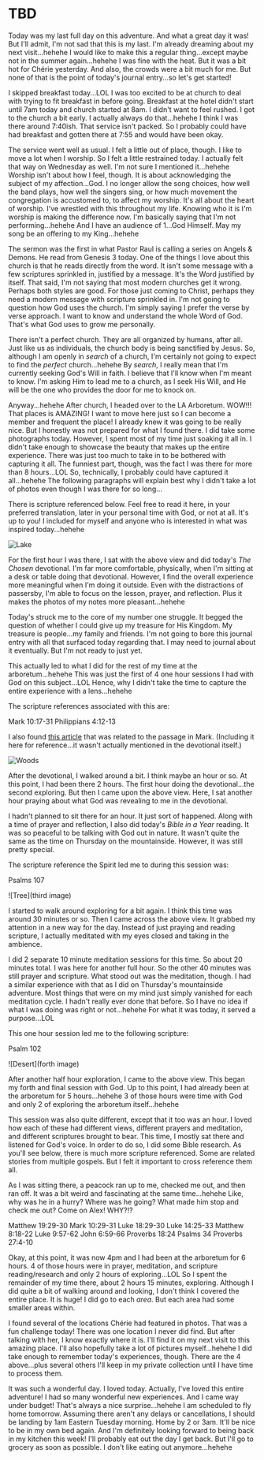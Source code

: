 # TBD

Today was my last full day on this adventure. And what a great day it was! But I'll admit, I'm not sad that this is my last. I'm already dreaming about my next visit...hehehe I would like to make this a regular thing...except maybe not in the summer again...hehehe I was fine with the heat. But it was a bit hot for Chérie yesterday. And also, the crowds were a bit much for me. But none of that is the point of today's journal entry...so let's get started!

I skipped breakfast today...LOL I was too excited to be at church to deal with trying to fit breakfast in before going. Breakfast at the hotel didn't start until 7am today and church started at 8am. I didn't want to feel rushed. I got to the church a bit early. I actually always do that...hehehe I think I was there around 7:40ish. That service isn't packed. So I probably could have had breakfast and gotten there at 7:55 and would have been okay.

The service went well as usual. I felt a little out of place, though. I like to move a lot when I worship. So I felt a little restrained today. I actually felt that way on Wednesday as well. I'm not sure I mentioned it...hehehe Worship isn't about how I feel, though. It is about acknowledging the subject of my affection...God. I no longer allow the song choices, how well the band plays, how well the singers sing, or how much movement the congregation is accustomed to, to affect my worship. It's all about the heart of worship. I've wrestled with this throughout my life. Knowing who it is I'm worship is making the difference now. I'm basically saying that I'm not performing...hehehe And I have an audience of 1...God Himself. May my song be an offering to my King...hehehe

The sermon was the first in what Pastor Raul is calling a series on Angels & Demons. He read from Genesis 3 today. One of the things I love about this church is that he reads directly from the word. It isn't some message with a few scriptures sprinkled in, justified by a message. It's the Word justified by itself. That said, I'm not saying that most modern churches get it wrong. Perhaps both styles are good. For those just coming to Christ, perhaps they need a modern message with scripture sprinkled in. I'm not going to question how God uses the church. I'm simply saying I prefer the verse by verse approach. I want to know and understand the whole Word of God. That's what God uses to grow me personally.

There isn't a perfect church. They are all organized by humans, after all. Just like us as individuals, the church body is being sanctified by Jesus. So, although I am openly in *search* of a church, I'm certainly not going to expect to find the *perfect* church...hehehe By *search*, I really mean that I'm currently seeking God's Will in faith. I believe that I'll know when I'm meant to know. I'm asking Him to lead me to a church, as I seek His Will, and He will be the one who provides the door for me to knock on.

Anyway...hehehe After church, I headed over to the LA Arboretum. WOW!!! That places is AMAZING! I want to move here just so I can become a member and frequent the place! I already knew it was going to be really nice. But I honestly was not prepared for what I found there. I did take some photographs today. However, I spent most of my time just soaking it all in. I didn't take enough to showcase the beauty that makes up the entire experience. There was just too much to take in to be bothered with capturing it all. The funniest part, though, was the fact I was there for more than 8 hours...LOL So, technically, I probably could have captured it all...hehehe The following paragraphs will explain best why I didn't take a lot of photos even though I was there for so long...

There is scripture referenced below. Feel free to read it here, in your preferred translation, later in your personal time with God, or not at all. It's up to you! I included for myself and anyone who is interested in what was inspired today...hehehe

![Lake](./media/IMG_9083.jpeg)

For the first hour I was there, I sat with the above view and did today's *The Chosen* devotional. I'm far more comfortable, physically, when I'm sitting at a desk or table doing that devotional. However, I find the overall experience more meaningful when I'm doing it outside. Even with the distractions of passersby, I'm able to focus on the lesson, prayer, and reflection. Plus it makes the photos of my notes more pleasant...hehehe

Today's struck me to the core of my number one struggle. It begged the question of whether I could give up my treasure for His Kingdom. My treasure is people...my family and friends. I'm not going to bore this journal entry with all that surfaced today regarding that. I may need to journal about it eventually. But I'm not ready to just yet.

This actually led to what I did for the rest of my time at the arboretum...hehehe This was just the first of 4 one hour sessions I had with God on this subject...LOL Hence, why I didn't take the time to capture the entire experience with a lens...hehehe

The scripture references associated with this are:

Mark 10:17-31
Philippians 4:12-13

I also found [this article](https://www.gotquestions.org/camel-eye-needle.html) that was related to the passage in Mark. (Including it here for reference...it wasn't actually mentioned in the devotional itself.)

![Woods](./media/IMG_9105.jpeg)

After the devotional, I walked around a bit. I think maybe an hour or so. At this point, I had been there 2 hours. The first hour doing the devotional...the second exploring. But then I came upon the above view. Here, I sat another hour praying about what God was revealing to me in the devotional.

I hadn't planned to sit there for an hour. It just sort of happened. Along with a time of prayer and reflection, I also did today's *Bible in a Year* reading. It was so peaceful to be talking with God out in nature. It wasn't quite the same as the time on Thursday on the mountainside. However, it was still pretty special.

The scripture reference the Spirit led me to during this session was:

Psalms 107

![Tree](third image)

I started to walk around exploring for a bit again. I think this time was around 30 minutes or so. Then I came across the above view. It grabbed my attention in a new way for the day. Instead of just praying and reading scripture, I actually meditated with my eyes closed and taking in the ambience.

I did 2 separate 10 minute meditation sessions for this time. So about 20 minutes total. I was here for another full hour. So the other 40 minutes was still prayer and scripture. What stood out was the meditation, though. I had a similar experience with that as I did on Thursday's mountainside adventure. Most things that were on my mind just simply vanished for each meditation cycle. I hadn't really ever done that before. So I have no idea if what I was doing was right or not...hehehe For what it was today, it served a purpose...LOL

This one hour session led me to the following scripture:

Psalm 102

![Desert](forth image)

After another half hour exploration, I came to the above view. This began my forth and final session with God. Up to this point, I had already been at the arboretum for 5 hours...hehehe 3 of those hours were time with God and only 2 of exploring the arboretum itself...hehehe

This session was also quite different, except that it too was an hour. I loved how each of these had different views, different prayers and meditation, and different scriptures brought to bear. This time, I mostly sat there and listened for God's voice. In order to do so, I did some Bible research. As you'll see below, there is much more scripture referenced. Some are related stories from multiple gospels. But I felt it important to cross reference them all.

As I was sitting there, a peacock ran up to me, checked me out, and then ran off. It was a bit weird and fascinating at the same time...hehehe Like, why was he in a hurry? Where was he going? What made him stop and check me out? Come on Alex! WHY?!?

Matthew 19:29-30
Mark 10:29-31
Luke 18:29-30
Luke 14:25-33
Matthew 8:18-22
Luke 9:57-62
John 6:59-66
Proverbs 18:24
Psalms 34
Proverbs 27:4-10

Okay, at this point, it was now 4pm and I had been at the arboretum for 6 hours. 4 of those hours were in prayer, meditation, and scripture reading/research and only 2 hours of exploring...LOL So I spent the remainder of my time there, about 2 hours 15 minutes, exploring. Although I did quite a bit of walking around and looking, I don't think I covered the entire place. It is huge! I did go to each *area*. But each area had some smaller areas within.

I found several of the locations Chérie had featured in photos. That was a fun challenge today! There was one location I never did find. But after talking with her, I know exactly where it is. I'll find it on my next visit to this amazing place. I'll also hopefully take a lot of pictures myself...hehehe I did take enough to remember today's experiences, though. There are the 4 above...plus several others I'll keep in my private collection until I have time to process them.

It was such a wonderful day. I loved today. Actually, I've loved this entire adventure! I had so many wonderful new experiences. And I came way under budget! That's always a nice surprise...hehehe I am scheduled to fly home tomorrow. Assuming there aren't any delays or cancellations, I should be landing by 1am Eastern Tuesday morning. Home by 2 or 3am. It'll be nice to be in my own bed again. And I'm definitely looking forward to being back in my kitchen this week! I'll probably eat out the day I get back. But I'll go to grocery as soon as possible. I don't like eating out anymore...hehehe